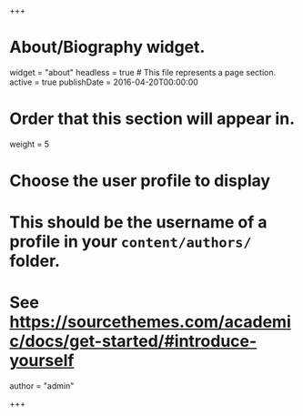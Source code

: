 +++
# About/Biography widget.
widget = "about"
headless = true  # This file represents a page section.
active = true
publishDate = 2016-04-20T00:00:00

# Order that this section will appear in.
weight = 5

# Choose the user profile to display
# This should be the username of a profile in your `content/authors/` folder.
# See https://sourcethemes.com/academic/docs/get-started/#introduce-yourself
author = "admin"

+++
